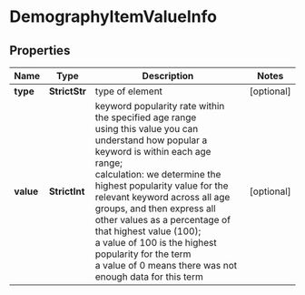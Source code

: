 # DemographyItemValueInfo


## Properties

| Name | Type | Description | Notes |
|------------ | ------------- | ------------- | -------------|
**type** | **StrictStr** | type of element |[optional]|
**value** | **StrictInt** | keyword popularity rate within the specified age range<br>using this value you can understand how popular a keyword is within each age range;<br>calculation: we determine the highest popularity value for the relevant keyword across all age groups, and then express all other values as a percentage of that highest value (100);<br>a value of 100 is the highest popularity for the term<br>a value of 0 means there was not enough data for this term |[optional]|